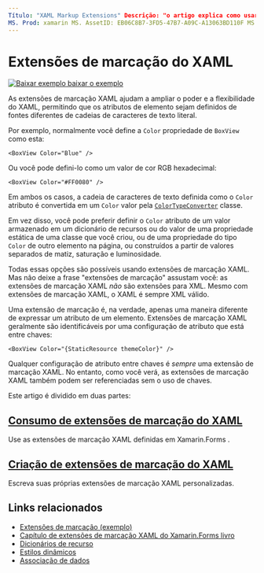 ```yaml
---
Título: "XAML Markup Extensions" Descrição: "o artigo explica como usar Xamarin.Forms extensões de marcação XAML para estender o poder e a flexibilidade do XAML, permitindo que atributos de elemento sejam definidos de fontes diferentes de cadeias de caracteres de texto literal."
MS. Prod: xamarin MS. AssetID: EB06C8B7-3FD5-47B7-A09C-A13063BD110F MS. Technology: xamarin-Forms autor: davidbritch MS. Author: dabritch MS. Date: 01/05/2018 no-loc: [ Xamarin.Forms , Xamarin.Essentials ]
---
```


# <a name="xaml-markup-extensions"></a>Extensões de marcação do XAML

[![Baixar exemplo ](~/media/shared/download.png) baixar o exemplo](https://docs.microsoft.com/samples/xamarin/xamarin-forms-samples/xaml-markupextensions)

As extensões de marcação XAML ajudam a ampliar o poder e a flexibilidade do XAML, permitindo que os atributos de elemento sejam definidos de fontes diferentes de cadeias de caracteres de texto literal.

Por exemplo, normalmente você define a `Color` propriedade de `BoxView` como esta:

```xaml
<BoxView Color="Blue" />
```

Ou você pode defini-lo como um valor de cor RGB hexadecimal:

```xaml
<BoxView Color="#FF0080" />
```

Em ambos os casos, a cadeia de caracteres de texto definida como o `Color` atributo é convertida em um `Color` valor pela [`ColorTypeConverter`](xref:Xamarin.Forms.ColorTypeConverter) classe.

Em vez disso, você pode preferir definir o `Color` atributo de um valor armazenado em um dicionário de recursos ou do valor de uma propriedade estática de uma classe que você criou, ou de uma propriedade do tipo `Color` de outro elemento na página, ou construídos a partir de valores separados de matiz, saturação e luminosidade.

Todas essas opções são possíveis usando extensões de marcação XAML. Mas não deixe a frase "extensões de marcação" assustam você: as extensões de marcação XAML *não* são extensões para XML. Mesmo com extensões de marcação XAML, o XAML é sempre XML válido.

Uma extensão de marcação é, na verdade, apenas uma maneira diferente de expressar um atributo de um elemento. Extensões de marcação XAML geralmente são identificáveis por uma configuração de atributo que está entre chaves:

```xaml
<BoxView Color="{StaticResource themeColor}" />
```

Qualquer configuração de atributo entre chaves é *sempre* uma extensão de marcação XAML. No entanto, como você verá, as extensões de marcação XAML também podem ser referenciadas sem o uso de chaves.

Este artigo é dividido em duas partes:

## <a name="consuming-xaml-markup-extensions"></a>[Consumo de extensões de marcação do XAML](consuming.md)  

Use as extensões de marcação XAML definidas em Xamarin.Forms .

## <a name="creating-xaml-markup-extensions"></a>[Criação de extensões de marcação do XAML](creating.md)

Escreva suas próprias extensões de marcação XAML personalizadas.

## <a name="related-links"></a>Links relacionados

- [Extensões de marcação (exemplo)](https://docs.microsoft.com/samples/xamarin/xamarin-forms-samples/xaml-markupextensions)
- [Capítulo de extensões de marcação XAML do Xamarin.Forms livro](~/xamarin-forms/creating-mobile-apps-xamarin-forms/summaries/chapter10.md)
- [Dicionários de recurso](~/xamarin-forms/xaml/resource-dictionaries.md)
- [Estilos dinâmicos](~/xamarin-forms/user-interface/styles/dynamic.md)
- [Associação de dados](~/xamarin-forms/app-fundamentals/data-binding/index.md)
